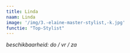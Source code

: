 ```yaml
---
title: Linda
naam: Linda
image: '/img/3.-elaine-master-stylist,-k.jpg'
functie: "Top-Stylist"
---
```

*beschikbaarheid: do / vr / za*